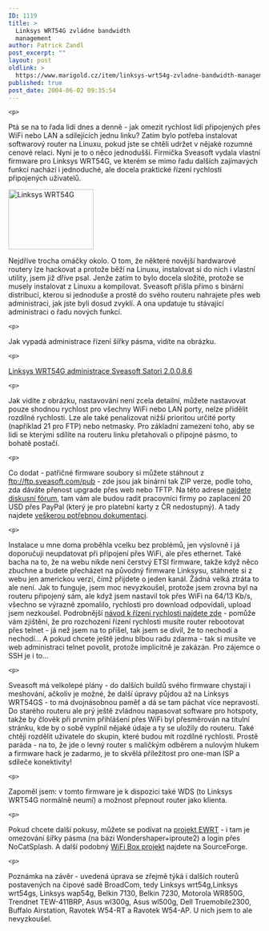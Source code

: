 ```yaml
---
ID: 1119
title: >
  Linksys WRT54G zvládne bandwidth
  management
author: Patrick Zandl
post_excerpt: ""
layout: post
oldlink: >
  https://www.marigold.cz/item/linksys-wrt54g-zvladne-bandwidth-management
published: true
post_date: 2004-06-02 09:35:54
---
```

	<p>
Ptá se na to řada lidí dnes a denně - jak omezit rychlost lidí připojených přes WiFi nebo LAN a sdílejících jednu linku? Zatím bylo potřeba instalovat softwarový router na Linuxu, pokud jste se chtěli udržet v nějaké rozumné cenové relaci. Nyní je to o něco jednodušší. Firmička Sveasoft vydala vlastní firmware pro Linksys WRT54G, ve kterém se mimo řadu dalších zajímavých funkcí nachází i jednoduché, ale docela praktické řízení rychlosti připojených uživatelů. </p>

<div class="leftbox">
<img src="/wp-content/uploads/20040602-linksyswrt54.jpg" alt="Linksys WRT54G" width="170" height="120" /></div>
	<p>
Nejdříve trocha omáčky okolo. O tom, že některé novější hardwarové routery lze hackovat a protože běží na Linuxu, instalovat si do nich i vlastní utility, jsem již dříve psal. Jenže zatím to bylo docela složité, protože se musely instalovat z Linuxu a kompilovat. Sveasoft přišla přímo s binární distribucí, kterou si jednoduše a prostě do svého routeru nahrajete přes web administraci, jak jste byli dosud zvyklí. A ona updatuje tu stávající administraci o řadu nových funkcí.</p>

	<p>
Jak vypadá administrace řízení šířky pásma, vidíte na obrázku. </p>

	<p>
<a href="/wp-content/uploads/20040602-linksys-bwmngmnt.gif" title="Linksys WRT54G administrace Sveasoft Satori 2.0.0.8.6" onclick="window.open('/wp-content/20040602-linksys-bwmngmnt.gif','Linksys WRT54G administrace Sveasoft Satori 2.0.0.8.6','width=616,height=789,directories=no,location=no,menubar=no,scrollbars=no,status=no,toolbar=no,resizable=no');return false">Linksys WRT54G administrace Sveasoft Satori 2.0.0.8.6</a></p>

	<p>
Jak vidíte z obrázku, nastavování není zcela detailní, můžete nastavovat pouze shodnou rychlost pro všechny WiFi nebo LAN porty, nelze přidělit rozdílné rychlosti. Lze ale také penalizovat nižší prioritou určité porty (například 21 pro FTP) nebo netmasky. Pro základní zamezení toho, aby se lidi se kterými sdílíte na routeru linku přetahovali o přípojné pásmo, to bohatě postačí. </p>

	<p>
Co dodat - patřičné firmware soubory si můžete stáhnout z <a href="ftp://ftp.sveasoft.com/pub">ftp://ftp.sveasoft.com/pub</a> - zde jsou jak binární tak ZIP verze, podle toho, zda dáváte přenost upgrade přes web nebo TFTP. Na této adrese <a href="http://www.sveasoft.com/modules/phpBB2/">najdete diskusní fórum</a>, tam vám ale budou radit pracovníci firmy po zaplacení 20 USD přes PayPal (který je pro platební karty z ČR nedostupný). A tady najdete <a href="http://sveasoft.cyberemail.org/">veškerou potřebnou dokumentaci</a>. </p>

	<p>
Instalace u mne doma proběhla vcelku bez problémů, jen výslovně i já doporučuji neupdatovat při připojení přes WiFi, ale přes ethernet. Také bacha na to, že na webu nikde není čerstvý ETSI firmware, takže když něco zbuchne a budete přecházet na původný firmware Linksysu, stáhnete si z webu jen americkou verzi, čímž přijdete o jeden kanál. Žádná velká ztráta to ale není. Jak to funguje, jsem moc nevyzkoušel, protože jsem zrovna byl na routeru připojený sám, ale když jsem nastavil tok přes WiFi na 64/13 Kb/s, všechno se výrazně zpomalilo, rychlosti pro download odpovídali, upload jsem nezkoušel. Podrobnější <a href="http://members.cox.net/wrt54g/">návod k řízení rychlosti najdete zde</a> - pomůže vám zjištění, že pro rozchození řízení rychlosti musíte router rebootovat přes telnet - já než jsem na to přišel, tak jsem se divil, že to nechodí a nechodí... A pokud chcete ještě jednu blbou radu zdarma - tak si musíte ve web administraci telnet povolit, protože implicitně je zakázán. Pro zájemce o SSH je i to...</p>

	<p>
Sveasoft má velkolepé plány - do dalších buildů svého firmware chystají i meshování, ačkoliv je možné, že další úpravy půjdou až na Linksys WRT54GS - to má dvojnásobnou paměť a dá se tam páchat více nepravostí. Do starého routeru ale prý ještě zvládnou napasovat software pro hotspoty, takže by člověk při prvním přihlášení přes WiFi byl přesměrován na titulní stránku, kde by o sobě vyplnil nějaké údaje a ty se uložily do routeru. Také chtěji rozdělit uživatele do skupin, které budou mít rozdílné rychlosti. Prostě paráda - na to, že jde o levný router s maličkým odběrem a nulovým hlukem a firmware hack je zadarmo, je to skvělá příležitost pro one-man ISP a sdíleče konektivity!
</p>

	<p>
Zapoměl jsem: v tomto firmware je k dispozici také WDS (to Linksys WRT54G normálně neumí) a možnost přepnout router jako klienta. </p>

	<p>
Pokud chcete další pokusy, můžete se podívat na <a href="http://www.portless.net/ewrt/">projekt EWRT</a> - i tam je omezování šířky pásma (na bázi Wondershaper+iproute2) a login přes NoCatSplash. A další podobný <a href="http://wifi-box.sourceforge.net/">WiFi Box projekt</a> najdete na SourceForge.
</p>

	<p>
Poznámka na závěr - uvedená úprava se zřejmě týká i dalších routerů postavených na čipové sadě BroadCom, tedy Linksys wrt54g,Linksys wrt54gs, Linksys wap54g, Belkin 7130, 
Belkin 7230, Motorola WR850G, Trendnet TEW-411BRP, Asus wl300g, Asus wl500g, Dell Truemobile2300, Buffalo Airstation, Ravotek W54-RT a Ravotek W54-AP. U nich jsem to ale nevyzkoušel.
</p>
